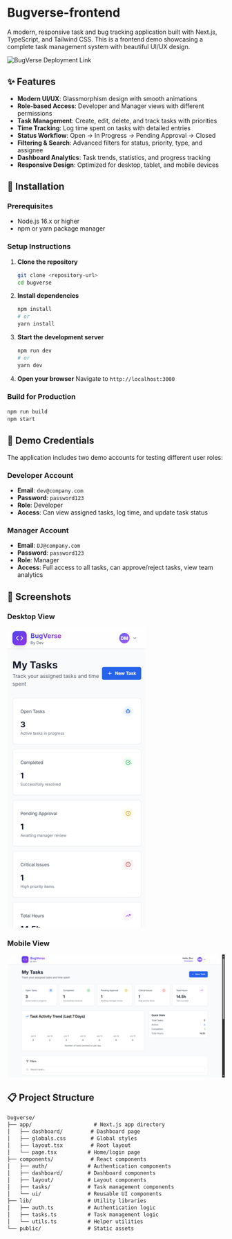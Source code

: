 # Bugverse-frontend
A modern, responsive task and bug tracking application built with Next.js, TypeScript, and Tailwind CSS. This is a frontend demo showcasing a complete task management system with beautiful UI/UX design.

![BugVerse Deployment Link](https://bugverse-by-dev.vercel.app/)

## ✨ Features

- **Modern UI/UX**: Glassmorphism design with smooth animations
- **Role-based Access**: Developer and Manager views with different permissions
- **Task Management**: Create, edit, delete, and track tasks with priorities
- **Time Tracking**: Log time spent on tasks with detailed entries
- **Status Workflow**: Open → In Progress → Pending Approval → Closed
- **Filtering & Search**: Advanced filters for status, priority, type, and assignee
- **Dashboard Analytics**: Task trends, statistics, and progress tracking
- **Responsive Design**: Optimized for desktop, tablet, and mobile devices

## 🚀 Installation

### Prerequisites

- Node.js 16.x or higher
- npm or yarn package manager

### Setup Instructions

1. **Clone the repository**
   ```bash
   git clone <repository-url>
   cd bugverse
   ```

2. **Install dependencies**
   ```bash
   npm install
   # or
   yarn install
   ```

3. **Start the development server**
   ```bash
   npm run dev
   # or
   yarn dev
   ```

4. **Open your browser**
   Navigate to `http://localhost:3000`

### Build for Production

```bash
npm run build
npm start
```

## 🔐 Demo Credentials

The application includes two demo accounts for testing different user roles:

### Developer Account
- **Email**: `dev@company.com`
- **Password**: `password123`
- **Role**: Developer
- **Access**: Can view assigned tasks, log time, and update task status

### Manager Account
- **Email**: `DJ@company.com`
- **Password**: `password123`
- **Role**: Manager
- **Access**: Full access to all tasks, can approve/reject tasks, view team analytics

## 📱 Screenshots

### Desktop View

![Dashboard Desktop](./assets/2.png)

### Mobile View

![Mobile Dashboard](./assets/1.png)

## 📋 Project Structure

```
bugverse/
├── app/                    # Next.js app directory
│   ├── dashboard/         # Dashboard page
│   ├── globals.css        # Global styles
│   ├── layout.tsx         # Root layout
│   └── page.tsx          # Home/login page
├── components/            # React components
│   ├── auth/             # Authentication components
│   ├── dashboard/        # Dashboard components
│   ├── layout/           # Layout components
│   ├── tasks/            # Task management components
│   └── ui/               # Reusable UI components
├── lib/                  # Utility libraries
│   ├── auth.ts           # Authentication logic
│   ├── tasks.ts          # Task management logic
│   └── utils.ts          # Helper utilities
└── public/               # Static assets
```
